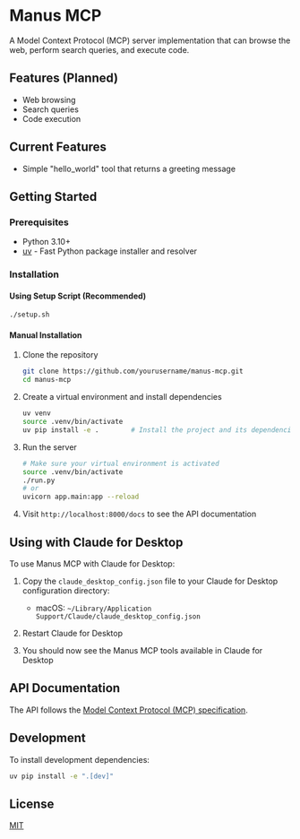 # Manus MCP

A Model Context Protocol (MCP) server implementation that can browse the web, perform search queries, and execute code.

## Features (Planned)

- Web browsing
- Search queries
- Code execution

## Current Features

- Simple "hello_world" tool that returns a greeting message

## Getting Started

### Prerequisites

- Python 3.10+
- [uv](https://github.com/astral-sh/uv) - Fast Python package installer and resolver

### Installation

#### Using Setup Script (Recommended)

```bash
./setup.sh
```

#### Manual Installation

1. Clone the repository
   ```bash
   git clone https://github.com/yourusername/manus-mcp.git
   cd manus-mcp
   ```

2. Create a virtual environment and install dependencies
   ```bash
   uv venv
   source .venv/bin/activate
   uv pip install -e .        # Install the project and its dependencies
   ```

3. Run the server
   ```bash
   # Make sure your virtual environment is activated
   source .venv/bin/activate
   ./run.py
   # or
   uvicorn app.main:app --reload
   ```

4. Visit `http://localhost:8000/docs` to see the API documentation

## Using with Claude for Desktop

To use Manus MCP with Claude for Desktop:

1. Copy the `claude_desktop_config.json` file to your Claude for Desktop configuration directory:
   - macOS: `~/Library/Application Support/Claude/claude_desktop_config.json`

2. Restart Claude for Desktop

3. You should now see the Manus MCP tools available in Claude for Desktop

## API Documentation

The API follows the [Model Context Protocol (MCP) specification](https://modelcontextprotocol.io/).

## Development

To install development dependencies:

```bash
uv pip install -e ".[dev]"
```

## License

[MIT](LICENSE) 